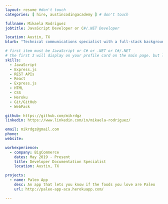 ```yaml
---
layout: resume #don't touch
categories: [ hire, austincodingacademy ] # don't touch

fullname: Mikaela Rodriguez
jobtitle: JavaScript Developer or C#/.NET Developer

location: Austin, TX
blurb: "Technical communications specialist with a full-stack background"

# first item must be JavaScript or C# or .NET or C#/.NET
# the first 3 will display on your profile card on the main page. but list as many as you want, they will be all be visible on your individual profile page
skills:
  - JavaScript
  - Express.js
  - REST APIs
  - React
  - Express.js
  - HTML
  - CSS
  - Heroku
  - Git/GitHub
  - WebPack

github: https://github.com/mikrdgz
linkedin: https://www.linkedin.com/in/mikaela-rodriguez/

email: mikrdgz@gmail.com
phone:
website:

workexperience:
  - company: BigCommerce
    dates: May 2019 - Present
    title: Developer Documentation Specialist
    location: Austin, TX

projects:
  - name: Paleo App
    desc: An app that lets you know if the foods you love are Paleo
    url: http://paleo-app-aca.herokuapp.com/

---
```


